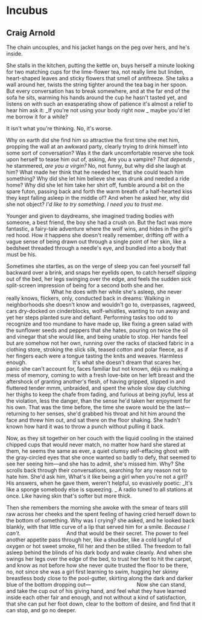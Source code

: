 # Incubus
## Craig Arnold
The chain uncouples, and his jacket hangs
on the peg over hers, and he's inside.

She stalls in the kitchen, putting the kettle on,
buys herself a minute looking for two
matching cups for the lime-flower tea,
not really lime but linden, heart-shaped leaves
and sticky flowers that smell of antifreeze.
She talks a wall around her, twists the string
tighter around the tea bag in her spoon.
But every conversation has to break
somewhere, and at the far end of the sofa
he sits, warming his hands around the cup
he hasn't tasted yet, and listens on
with such an exasperating show of patience
it's almost a relief to hear him ask it:
 _If you're not using your body right now
_
maybe you'd let me borrow it for a while?

It isn't what you're thinking. No, it's worse.

Why on earth did she find him so attractive
the first time she met him, propping the wall
at an awkward party, clearly trying to drink
himself into some sort of conversation?
Was it the dark uncomfortable reserve
she took upon herself to tease him out of,
asking, Are you a vampire? _That depends_ ,
he stammered, _are you a virgin?_ No, not funny,
but why did she laugh at him? What made her think
that he needed her, that she could teach him something?
Why did she let him believe she was drunk
and needed a ride home? Why did she let him
take her shirt off, fumble around a bit
on the spare futon, passing back and forth
the warm breath of a half-hearted kiss
they kept falling asleep in the middle of?
And when he asked her, why did she not object?
 _I'd like to try something. I need you to trust me_.

Younger and given to daydreams, she imagined
trading bodies with someone, a best friend,
the boy she had a crush on. But the fact
was more fantastic, a fairy-tale adventure
where the wolf wins, and hides in the girl's red hood.
How it happens she doesn't really remember,
drifting off with a vague sense of being
drawn out through a single point of her skin,
like a bedsheet threaded through a needle's eye,
and bundled into a body that must be his.

Sometimes she startles, as on the verge of sleep
you can feel yourself fall backward over a brink,
and snaps her eyelids open, to catch herself
slipping out of the bed, her legs swinging
over the edge, and feels the sudden sick
split-screen impression of being for a second
both she and her.
                              What he does with her
while she's asleep, she never really knows,
flickers, only, conducted back in dreams:
Walking in neighborhoods she doesn't know
and wouldn't go to, overpasses, ragweed,
cars dry-docked on cinderblocks, wolf-whistles,
wanting to run away and yet her steps
planted sure and defiant. Performing tasks
too odd to recognize and too mundane
to have made up, like fixing a green salad
with the sunflower seeds and peppers that she hates,
pouring on twice the oil and vinegar
that she would like, and being unable to stop.
Her hands feel but are somehow not her own,
running over the racks of stacked fabric
in a clothing store, stroking the slick silk,
teased cotton and polar fleece, as if her fingers
each were a tongue tasting the knits and weaves.
Harmless enough.
                              It's what she doesn't dream
that scares her, panic she can't account for, faces
familiar but not known, déjà vu
making a mess of memory, coming to
with a fresh love-bite on her left breast
and the aftershock of granting another's flesh,
of having gripped, slipped in and fluttered tender
mmm, unbraided, and spent the whole slow day
clutching her thighs to keep the chafe from fading,
and furious at being joyful, less
at the violation, less the danger, than the sense
he'd taken her enjoyment for his own.
That was the time before, the time she swore
would be the last—returning to her senses,
she'd grabbed his throat and hit him around the face
and threw him out, and sat there on the floor
shaking. She hadn't known how hard it was
to throw a punch without pulling it back.

Now, as they sit together on her couch
with the liquid cooling in the stained chipped cups
that would never match, no matter how hard
she stared at them, he seems the same as ever,
a quiet clumsy self-effacing ghost
with the gray-circled eyes that she once wanted
so badly to defy, that seemed to see her
seeing him—and she has to admit, she's missed him.
Why? She scrolls back through their conversations,
searching for any reason not to hate him.
She'd ask him, What's it like being a girl
when you're not a girl? His answers, when he gave them,
weren't helpful, so evasively poetic:
 _It's like a sponge somebody else is squeezing.
_
A radio tuned to all stations at once.
Like having skin that's softer but more thick.

Then she remembers the morning she awoke
with the smear of tears still raw across her cheeks
and the spent feeling of having cried herself
down to the bottom of something. Why was I crying?
she asked, and he looked back blankly, with that little
curve of a lip that served him for a smile.
 _Because I can't._
                              And that would be their secret.
The power to feel another appetite
pass through her, like a shudder, like a cold
lungful of oxygen or hot sweet smoke,
fill her and then be stilled. The freedom to fall
asleep behind the blinds of his dark body
and wake cleanly. And when she swings her legs
over the edge of the bed, to trust her feet
to hit the carpet, and know as not before
how she never quite trusted the floor
to be there, no, not since she was a girl
first learning to swim, hugging her skinny
breastless body close to the pool-gutter,
skirting along the dark and darker blue
of the bottom dropping out—
                              Now she can stand,
and take the cup out of his giving hand,
and feel what they have learned inside each other
fair and enough, and not without a kind
of satisfaction, that she can put her foot
down, clear to the bottom of desire,
and find that it can stop, and go no deeper.
